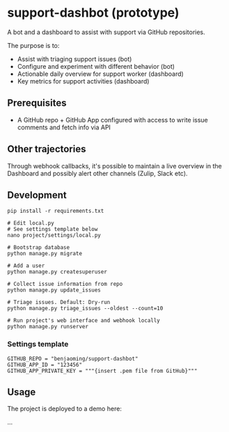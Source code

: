 # support-dashbot (prototype)
A bot and a dashboard to assist with support via GitHub repositories.

The purpose is to:

* Assist with triaging support issues (bot)
* Configure and experiment with different behavior (bot)
* Actionable daily overview for support worker (dashboard)
* Key metrics for support activities (dashboard)

## Prerequisites

* A GitHub repo + GitHub App configured with access to write issue comments and fetch info via API

## Other trajectories

Through webhook callbacks, it's possible to maintain a live overview in the Dashboard and possibly alert other channels (Zulip, Slack etc).

## Development

```
pip install -r requirements.txt

# Edit local.py
# See settings template below
nano project/settings/local.py

# Bootstrap database
python manage.py migrate

# Add a user
python manage.py createsuperuser

# Collect issue information from repo
python manage.py update_issues

# Triage issues. Default: Dry-run
python manage.py triage_issues --oldest --count=10

# Run project's web interface and webhook locally
python manage.py runserver
```

### Settings template

```
GITHUB_REPO = "benjaoming/support-dashbot"
GITHUB_APP_ID = "123456"
GITHUB_APP_PRIVATE_KEY = """{insert .pem file from GitHub}"""
```

## Usage

The project is deployed to a demo here:

...
